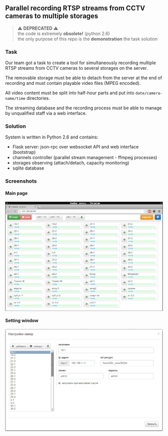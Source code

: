 ## Parallel recording RTSP streams from CCTV cameras to multiple storages 

> ⚠️ **DEPRECATED** ⚠️<br/>
the code is extremely **obsolete!** (python 2.6)<br>
the only purpose of this repo is the **demonstration** the task solution

### Task
Our team got a task to create a tool for simultaneously recording multiple 
RTSP streams from CCTV cameras to several storages on the server.

The removable storage must be able to detach from the server at the end of 
recording and must contain playable video files (MPEG encoded).

All video content must be split into half-hour parts and put into 
`date/camera-name/time` directories.

The streaming database and the recording process must be able to manage 
by unqualified staff via a web interface.

### Solution

System is written in Python 2.6 and contains:

- Flask server: json-rpc over websocket API and web interface (bootstrap)
- channels controller (parallel stream management - ffmpeg processes)
- storages observing (attach/detach, capacity monitoring)
- sqlite database

### Screenshots

#### Main page
![](main.png)

#### Setting window
![](settings.png)
